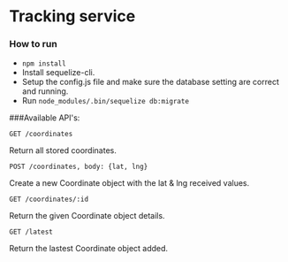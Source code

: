 # Tracking service

### How to run
* `npm install`
* Install sequelize-cli.
* Setup the config.js file and make sure the database setting are correct and running.
* Run `node_modules/.bin/sequelize db:migrate`

###Available API's:

```
GET /coordinates
```
Return all stored coordinates.

```
POST /coordinates, body: {lat, lng}
```
Create a new Coordinate object with the lat & lng received values.

```
GET /coordinates/:id
```
Return the given Coordinate object details.

```
GET /latest
```
Return the lastest Coordinate object added.